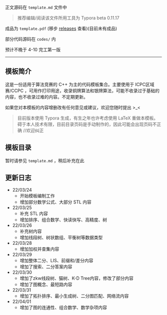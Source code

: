 正文源码在 `template.md` 文件中

> 推荐编辑/阅读该文件所用工具为 Typora beta 0.11.17

成品为 `template.pdf` (移步 [releases](https://github.com/lr580/algorithm_template/releases) 查看)(目前未有成品)

部分代码源码在 `codes/` 内

预计不晚于 4-10 完工第一版

<hr/>

## 模板简介

这是一份适用于算法竞赛的 C++ 为主的代码模板集合。主要使用于 ICPC区域赛/CCPC ，可用作打印用途，收录铜牌算法和银牌算法，可能不收录过于基础的内容，也不收录过难的内容。不定期更新。

如果您对本模板的内容增删改有任何意见或建议，欢迎您随时提出 >_<

> 目前版本使用 Typora 生成，有生之年也许考虑使用 LaTeX 重做本模板。碍于本人技术有限，目前目录页码是手动制作的，因此可能会出现页码不正确 //欢迎纠正



## 模板目录

暂时请参见 `template.md` ，稍后补充在此



## 更新日志

- 22/03/24 
  - 开始模板编制工作
  - 增加部分数学公式、大部分 STL 内容
- 22/03/25
  - 补充 STL 内容
  - 增加排序、组合数学、快读快写、高精度、树
- 22/03/26
  - 补充树内容
  - 增加线段树、树状数组、平衡树等数据类型
- 22/03/28
  - 增加加权并查集内容
- 22/03/29
  - 增加整体二分、LIS、前缀和/差分内容
  - 增加了搜索、二分答案内容
- 22/03/30
  - 增加了zkw线段树、猫树、K-D Tree内容，修改了部分内容
  - 增加了图概念、最短路内容
- 22/03/31
  - 增加了拓扑排序、最小生成树、二分图匹配、网络流内容
- 22/04/01
  - 增加了图的连通性、组合数学、数学杂项内容


